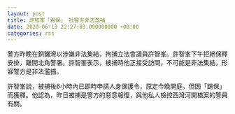 ```yaml
---
layout: post
title: 許智峯「踢保」 批警方非法濫捕
date: 2020-06-13 22:27:03.000000000 +08:00
categories: rss
---
```


警方昨晚在銅鑼灣以涉嫌非法集結，拘捕立法會議員許智峯。許智峯下午拒絕保釋安排，離開北角警署。許智峯表示，被捕時他正接受訪問，不可能是非法集結，形容警方是非法濫捕。

許智峯說，被捕後6小時內已即時申請人身保護令，原定今晚開庭，但因「踢保」而獲釋。他認為，昨日被捕是警方的惡意報復，與他私人檢控西灣河開槍案的警員有關。
